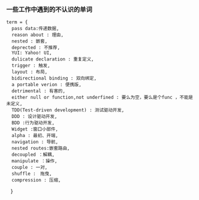 ### 一些工作中遇到的不认识的单词

    term = {
      pass data:传递数据,
      reason about : 理由,
      nested : 嵌套,
      deprected : 不推荐,
      YUI: Yahoo! UI,
      dulicate declaration : 重复定义,
      trigger : 触发,
      layout : 布局,
      bidirectional binding : 双向绑定,
      a portable verion : 便携版,
      detrimental : 有害的,
      either null or function,not underfined : 要么为空，要么是个func ，不能是未定义,
      TDD(Test-driven development) : 测试驱动开发,
      DDD : 设计驱动开发,
      BDD :行为驱动开发,
      Widget :窗口小部件,
      alpha : 最初、开端,
      navigation : 导航,
      nested routes:嵌套路由,
      decoupled ：解耦,
      manipulate ：操作,
      couple : 一对,
      shuffle :　拖曳,
      compression : 压缩,   
    }
